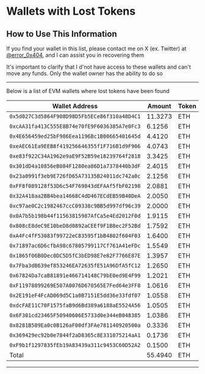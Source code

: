 # Wallets with Lost Tokens

## How to Use This Information

If you find your wallet in this list, please contact me on X (ex. Twitter) at [@error_0x404](https://x.com/error_0x404), and I can assist you in recovering them

It's important to clarify that I d'not have access to these wallets and can't move any funds. Only the wallet owner has the ability to do so

---

Below is a list of EVM wallets where lost tokens have been found

| Wallet Address                               | Amount  | Token |
| -------------------------------------------- | ------- | ----- |
| `0x5d027C3d5864F908D98D5Fb5ECe86f310a48D4C1` | 11.3273 | ETH   |
| `0xcAA31fa413C555E8B74e70fE9F6036385A7e0Fc3` | 6.1256  | ETH   |
| `0x4E656459ed25bF986Eea1196Bc1B00665401645d` | 4.4120  | ETH   |
| `0xeAEC61Ea9EEB8f419256646355f1F716B1d9F906` | 4.0743  | ETH   |
| `0xe83f922C34A1962e9aE9F52B59e18239764f2818` | 3.3425  | ETH   |
| `0x301dD4a10856eB084F1280ea86D1a7378440b3dF` | 2.4015  | ETH   |
| `0x23a0991f3eb9E726fD65A73135B24011dc742a0c` | 2.1256  | ETH   |
| `0xFF8f089128f53D6c54F769843dEFAAf5fbF02198` | 2.0881  | ETH   |
| `0x32A418aa2BB4bea14668C4dD467ECdEB59B40DeA` | 2.0050  | ETH   |
| `0xc97ae0C2c1982467ccC09338c9BB5d997df96c39` | 2.0000  | ETH   |
| `0x0A7b5b198b44f11563815987AfCa5e4Ed2012F0d` | 1.9115  | ETH   |
| `0x808cE8deC9E10beD8d0892aCEEf9F1B8ec2F52Bd` | 1.7592  | ETH   |
| `0xA4Fc4fF53083f99722eC83595f1bB4802f604F03` | 1.6400  | ETH   |
| `0x71897ac6D6cfbA98c67805799117Cf761A41eFDc` | 1.5549  | ETH   |
| `0x1865f06B0Dec0DC5D5fC3bED98E7e82F7766E87E` | 1.3957  | ETH   |
| `0x7Fba3dB639ef853246EA72635fE51A96DfA5fC12` | 1.2650  | ETH   |
| `0x67824Da7caB81891e466714148C79bE0ed9E4F99` | 1.2021  | ETH   |
| `0xF11978899269E507A0076D670565E7Fed64e3FF8` | 1.0616  | ETH   |
| `0x2E191eF4FcAD069d5C1a0B7151E5dd36e33fdf07` | 1.0558  | ETH   |
| `0xdcFAE11C70F1575faB9d6Bd389a6188aE5524A56` | 1.0505  | ETH   |
| `0x6F301cd23465F50940606E5733d0e344eB048385` | 1.0386  | ETH   |
| `0x8281B589Ea0c0B126aF00df3FAe781140920500a` | 0.3336  | ETH   |
| `0x369429ec92b0e7844f2aD8365c8E331075214aA1` | 0.1736  | ETH   |
| `0xF9b1f1297835fEb19A83439a311c9453C60D52A2` | 0.1500  | ETH   |
| Total                                        | 55.4940 | ETH   |

---

